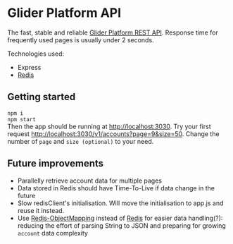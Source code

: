 # Glider Platform API

The fast, stable and reliable [Glider Platform REST API](https://github.com/rodonguyen/gliderA). 
Response time for frequently used pages is usually under 2 seconds.

Technologies used:
- Express
- [Redis](https://github.com/redis/node-redis#installation)

## Getting started

`npm i`  
`npm start`  
Then the app should be running at [http://localhost:3030](http://localhost:3030).
Try your first request [http://localhost:3030/v1/accounts?page=9&size=50](http://localhost:3030/v1/accounts?page=9&size=50).
Change the number of `page` and `size (optional)` to your need.

## Future improvements
- Parallelly retrieve account data for multiple pages
- Data stored in Redis should have Time-To-Live if data change in the future
- Slow redisClient's initialisation. Will move the initialisation to app.js and reuse it instead. 
- Use [Redis-ObjectMapping](https://github.com/redis/redis-om-node) instead of [Redis](https://github.com/redis/node-redis) for easier data handling(?): reducing the effort of parsing String to JSON and preparing for growing `account` data complexity

